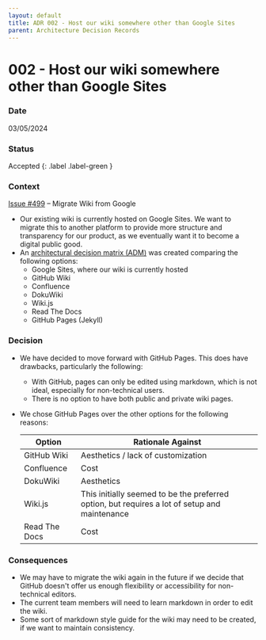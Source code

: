 ```yaml
---
layout: default
title: ADR 002 - Host our wiki somewhere other than Google Sites
parent: Architecture Decision Records
---
```


# 002 - Host our wiki somewhere other than Google Sites

### Date

03/05/2024

### Status

Accepted
{: .label .label-green }

### Context

[Issue #499](https://github.com/PublicDataWorks/complaint-manager/issues/499) – Migrate Wiki from Google

- Our existing wiki is currently hosted on Google Sites. We want to migrate this to another platform to provide more structure and transparency for our product, as we eventually want it to become a digital public good.
- An [architectural decision matrix (ADM)](https://docs.google.com/spreadsheets/d/1CnENYvGxAxI-C9YUOJot7cYBVaAnOW06jlZBjD66tOQ/edit#gid=0) was created comparing the following options:
  - Google Sites, where our wiki is currently hosted
  - GitHub Wiki
  - Confluence
  - DokuWiki
  - Wiki.js
  - Read The Docs
  - GitHub Pages (Jekyll)

### Decision

- We have decided to move forward with GitHub Pages. This does have drawbacks, particularly the following:
  - With GitHub, pages can only be edited using markdown, which is not ideal, especially for non-technical users.
  - There is no option to have both public and private wiki pages.
- We chose GitHub Pages over the other options for the following reasons:

  | Option        | Rationale Against |
  | ------------- | ----------------- |
  | GitHub Wiki   | Aesthetics / lack of customization |
  | Confluence    | Cost              |
  | DokuWiki      | Aesthetics        |
  | Wiki.js       | This initially seemed to be the preferred option, but requires a lot of setup and maintenance |
  | Read The Docs | Cost              |

### Consequences

- We may have to migrate the wiki again in the future if we decide that GitHub doesn't offer us enough flexibility or accessibility for non-technical editors.
- The current team members will need to learn markdown in order to edit the wiki.
- Some sort of markdown style guide for the wiki may need to be created, if we want to maintain consistency.
